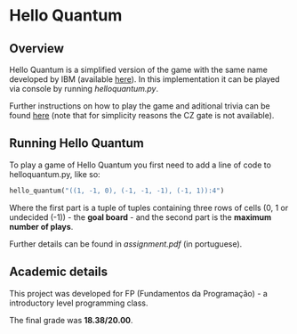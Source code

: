 # Hello Quantum

## Overview
Hello Quantum is a simplified version of the game with the same name developed by IBM (available [here](https://helloquantum.mybluemix.net/ "Hello Quantum")). In this implementation it can be played via console by running *helloquantum.py*.

Further instructions on how to play the game and aditional trivia can be found [here](https://medium.com/qiskit/hello-quantum-2c1c00fe830c "Hello Quantum - Instructions & Trivia") (note that for simplicity reasons the CZ gate is not available).


## Running Hello Quantum
To play a game of Hello Quantum you first need to add a line of code to helloquantum.py, like so:

```python
hello_quantum("((1, -1, 0), (-1, -1, -1), (-1, 1)):4")
```

Where the first part is a tuple of tuples containing three rows of cells (0, 1 or undecided (-1)) - the **goal board** - and the second part is the **maximum number of plays**.

Further details can be found in *assignment.pdf* (in portuguese).


## Academic details
This project was developed for FP (Fundamentos da Programação) - a introductory level programming class.

The final grade was **18.38/20.00**.
